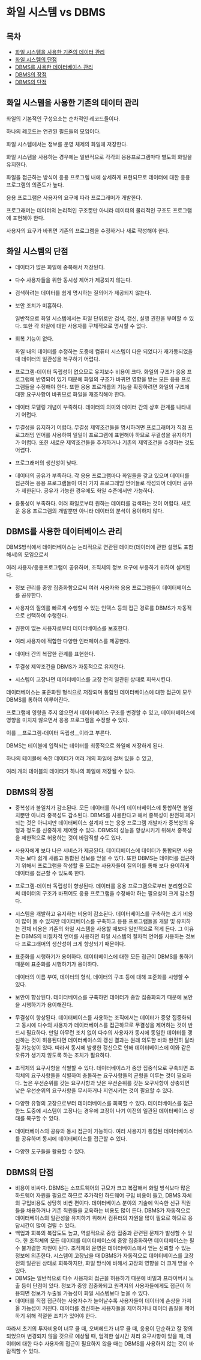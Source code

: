 # 화일 시스템 vs DBMS



## 목차

- [화일 시스템을 사용한 기존의 데이터 관리](#화일-시스템을-사용한-기존의-데이터-관리)
- [화일 시스템의 단점](#화일-시스템의-단점)
- [DBMS를 사용한 데이터베이스 관리](#dbms를-사용한-데이터베이스-관리)
- [DBMS의 장점](#dbms의-장점)
- [DBMS의 단점](#dbms의-단점)



## 화일 시스템을 사용한 기존의 데이터 관리

화일의 기본적인 구성요소는 순차적인 레코드들이다.

하나의 레코드는 연관된 필드들의 모임이다.

화일 시스템에서는 정보를 운영 체제의 화일에 저장한다.

화일 시스템을 사용하는 경우에는 일반적으로 각각의 응용프로그램마다 별도의 화일을 유지한다.

화일을 접근하는 방식이 응용 프로그렘 내에 상세하게 표현되므로 데이터에 대한 응용 프로그램의 의존도가 높다.

응용 프로그램은 사용자의 요구에 따라 프로그래머가 개발한다.

프로그래머는 데이터의 논리적인 구조뿐만 아니라 데이터의 물리적인 구조도 프로그램에 표현해야 한다.

사용자의 요구가 바뀌면 기존의 프로그램을 수정하거나 새로 작성해야 한다.



## 화일 시스템의 단점

- 데이터가 많은 화일에 중복해서 저장된다.

- 다수 사용자들을 위한 동시성 제어가 제공되지 않는다.

- 검색하려는 데이터를 쉽게 명시하는 질의어가 제공되지 않는다.

- 보안 조치가 미흡하다.

  일반적으로 화일 시스템에서는 화일 단위로만 검색, 갱신, 실행 권한을 부여할 수 있다.
  또한 각 화일에 대한 사용자를 구체적으로 명시할 수 없다.

- 회복 기능이 없다.

  화일 내의 데이터를 수정하는 도중에 컴퓨터 시스템이 다운 되었다가 재가동되었을 때
  데이터의 일관성을 복구하기 어렵다.

- 프로그램-데이터 독립성이 없으므로 유지보수 비용이 크다.
  화일의 구조가 응용 프로그램에 반영되어 있기 때문에 화일의 구조가 바뀌면 영향을 받는 모든 응용 프로그램들을 수정해야 한다. 또한 응용 프로개름의 기능을 확장하려면 화일의 구조에 대한 요구사항이 바뀌므로 화일을 재조직해야 한다.

- 데이터 모델링 개념이 부족하다.
  데이터의 의미와 데이터 간의 상호 관계를 나타내기 어렵다.

- 무결성을 유지하기 어렵다.
  무결성 제약조건들을 명시하려면 프로그래머가 직접 프로그래밍 언어를 사용하여 일일이 프로그램에 표현해야 하므로 무결성을 유지하기가 어렵다. 또한 새로운 제약조건들을 추가하거나 기존의 제약조건을 수정하는 것도 어렵다.

- 프로그래머의 생산성이 낮다.

- 데이터의 공유가 부족하다.
  각 응용 프로그램마다 화일들을 갖고 있으며 데이터를 접근하는 응용 프로그램들이 여러 가지 프로그래밍 언어들로 작성되어 데이터 공유가 제한된다. 공유가 가능한 경우에도 화일 수준에서만 가능하다.

- 융통성이 부족하다.
  여러 화일로부터 원하는 데이터를 검색하는 것이 어렵다.
  새로운 응용 프로그램의 개발뿐만 아니라 데이터의 분석이 용이하지 않다.



## DBMS를 사용한 데이터베이스 관리

DBMS방식에서 데이터베이스는 논리적으로 연관된 데이터(데이터에 관한 설명도 포함해서)의 모임으로서

여러 사용자/응용프로그램이 공유하며, 조직체의 정보 요구에 부응하기 위하여 설계된다.

- 정보 관리를 중앙 집중화함으로써 여러 사용자와 응용 프로그램들이 데이터베이스를 공유한다.

- 사용자의 질의를 빠르게 수행할 수 있는 인덱스 등의 접근 경로를 DBMS가 자동적으로 선택하여 수행한다.

- 권한이 없는 사용자로부터 데이터베이스를 보호한다.

- 여러 사용자에 적합한 다양한 인터페이스를 제공한다.
- 데이터 간의 복잡한 관계를 표현한다.
- 무결성 제약조건을 DBMS가 자동적으로 유지한다.
- 시스템이 고장나면 데이터베이스를 고장 전의 일관된 상태로 회복시킨다.



데이터베이스는 표준화된 형식으로 저장되며 통합된 데이터베이스에 대한 접근이 모두 DBMS를 통하여 이루어진다.

프로그램에 영향을 주지 않으면서 데이터베이스 구조를 변경할 수 있고,
데이터베이스에 영향을 미치지 않으면서 응용 프로그램을 수정할 수 있다.

이를 __프로그램-데이터 독립성__이라고 부른다.



DBMS는 테이블에 입력되는 데이터를 최종적으로 화일에 저장하게 된다.

하나의 테이블에 속한 데이터가 여러 개의 화일에 걸쳐 있을 수 있고,

여러 개의 테이블의 데이터가 하나의 화일에 저장될 수 있다.



## DBMS의 장점

- 중복성과 불일치가 감소된다.
  모든 데이터를 하나의 데이터베이스에 통합하면 불일치뿐만 아니라 중복성도 감소된다.
  DBMS를 사용한다고 해서 중복성이 완전히 제거되는 것은 아니지만 데이터베이스 설계자 또는 응용 프로그램 개발자가 중복성의 유형과 정도를 신중하게 제어할 수 있다.
  DBMS의 성능을 향상시키기 위해서 중복성을 제한적으로 허용하는 것이 바람직할 수도 있다.

- 사용자에게 보다 나은 서비스가 제공된다.
  데이터베이스에 데이터가 통합되면 사용자는 보다 쉽게 새롭고 통합된 정보를 얻을 수 있다.
  또한 DBMS는 데이터를 접근하기 위해서 프로그램을 작성할 줄 모르는 사용자들이 질의어를 통해 보다 용이하게 데이터를 접근할 수 있도록 한다.

- 프로그램-데이터 독립성이 향상된다.
  데이터를 응용 프로그램으로부터 분리함으로써 데이터의 구조가 바뀌어도 응용 프로그램을 수정해야 하는 필요성이 크게 감소된다.

- 시스템을 개발하고 유지하는 비용이 감소된다.
  데이터베이스를 구축하는 초기 비용이 많이 들 수 있지만 데이터베이스를 구축하고 응용 프로그램들을 개발 및 유지하는 전체 비용은 기존의 화일 시스템을 사용할 때보다 일반적으로 적게 든다.
  그 이유는 DBMS의 비절차적 언어를 사용하면 화일 시스템의 절차적 언어를 사용하는 것보다 프로그래머의 생산성이 크게 향상되기 때문이다.

- 표준화를 시행하기가 용이하다.
  데이터베이스에 대한 모든 접근이 DBMS를 통하기 때문에 표준화를 시행하기가 용이하다.

  데이터의 이름 부여, 데이터의 형식, 데이터의 구조 등에 대해 표준화를 시행할 수 있다.

- 보안이 향상된다.
  데이터베이스를 구축하면 데이터가 중앙 집중화되기 때문에 보안을 시행하기가 용이해진다.

- 무결성이 향상된다.
  데이터베이스를 사용하는 조직에서는 데이터가 중앙 집중화되고 동시에 다수의 사용자가 데이터베이스를 접근하므로 무결성을 제어하는 것이 반드시 필요하다.
  만일 아무런 조치 없이 다수의 사용자가 동시에 동일한 데이터를 갱신하는 것이 허용된다면 데이터베이스의 갱신 결과는 원래 의도한 바와 완전히 달라질 가능성이 있다. 따라서 동시에 발생한 갱신으로 인해 데이터베이스에 이와 같은 오류가 생기지 않도록 하는 조치가 필요하다.

- 조직체의 요구사항을 식별할 수 있다.
  데이터베이스가 중앙 집중식으로 구축되면 조직체의 요구사항들을 식별하여 충돌하는 요구사항들의 균형을 이루는 것이 필요하다. 높은 우선순위를 갖는 요구사항과 낮은 우선순위를 갖는 요구사항이 상충되면 낮은 우선순위의 요구사항을 무시하거나 지연시키는 것이 필요할 수 있다.

- 다양한 유형의 고장으로부터 데이터베이스를 회복할 수 있다.
  데이터베이스를 접근한느 도중에 시스템이 고장나는 경우에 고장이 나기 이전의 일관된 데이터베이스 상태를 복구할 수 있다.

- 데이터베이스의 공유와 동시 접근이 가능하다.
  여러 사용자가 통합된 데이터베이스를 공유하며 동시에 데이터베이스를 접근할 수 있다.

- 다양한 도구들을 활용할 수 있다.



##  DBMS의 단점

- 비용이 비싸다.
  DBMS는 소프트웨어의 규모가 크고 복잡해서 화일 방식보다 많은 하드웨어 자원을 필요로 하므로 추가적인 하드웨어 구입 비용이 들고, DBMS 자체의 구입비용도 상당히 비싼 편이다.
  데이터베이스 분야의 기술에 익숙한 신규 직원들을 채용하거나 기존 직원들을 교육하는 비용도 많이 든다.
  DBMS가 자동적으로 데이터베이스의 일관성을 유지하기 위해서 컴퓨터의 자원을 많이 필요로 하므로 응답시간이 많이 걸릴 수 있다.
- 백업과 회복의 복잡도도 높고, 역설적으로 중앙 집중과 관련된 문제가 발생할 수 있다.
  한 조직체의 모든 데이터를 데이터베이스에 중앙 집중화하면 데이터베이스는 필수 불가결한 자원이 된다.
  조직체의 운영은 데이터베이스에서 얻는 신뢰할 수 있는 정보에 의존한다.
  시스템이 고장났을 때 DBMS가 자동적으로 데이터베이스를 고장 전의 일관된 상태로 회복하지만,
  화일 방식에 비해서 고장의 영향을 더 크게 받을 수 있다.
- DBMS는 일반적으로 다수 사용자의 접근을 허용하기 때문에 비밀과 프라이버시 노출 등이 단점이 있다.
  정보가 중앙 집중화되고 원격지의 사용자들에게도 접근이 허용되면 정보가 누출될 가능성이 화일 시스템보다 높을 수 있다.
- 데이터를 직접 접근하는 사용자수가 늘어날수록 사용자들이 데이터에 손상을 가져올 가능성이 커진다.
  데이터를 갱신하는 사용자들을 제어하거나 데이터 품질을 제어하기 위해 적절한 조치가 있어야 한다.



따라서 초기의 투자비용이 너무 클 때, 오버헤드가 너무 클 때, 응용이 단순하고 잘 정의되었으며 변경되지 않을 것으로 예상될 때, 엄격한 실시간 처리 요구사항이 있을 때, 데이터에 대한 다수 사용자의 접근이 필요하지 않을 때는 DBMS를 사용하지 않는 것이 바람직할 수 있다.
